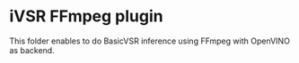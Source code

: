 # iVSR FFmpeg plugin
This folder enables to do BasicVSR inference using FFmpeg with OpenVINO as backend.



